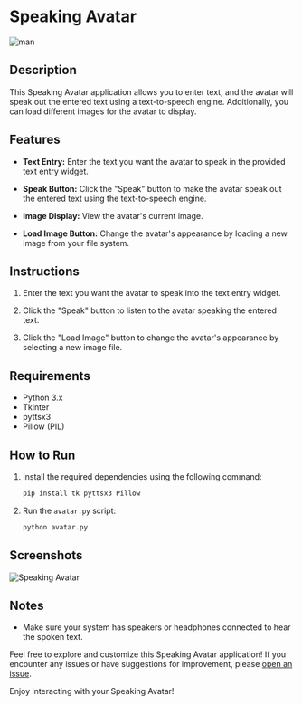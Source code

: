 # Speaking Avatar

![man](https://github.com/VinsmokeSomya/return-0/assets/117063787/23ba09b2-6627-4292-85e2-689922599e2e)

## Description
This Speaking Avatar application allows you to enter text, and the avatar will speak out the entered text using a text-to-speech engine. Additionally, you can load different images for the avatar to display.

## Features
- **Text Entry:** Enter the text you want the avatar to speak in the provided text entry widget.

- **Speak Button:** Click the "Speak" button to make the avatar speak out the entered text using the text-to-speech engine.

- **Image Display:** View the avatar's current image.

- **Load Image Button:** Change the avatar's appearance by loading a new image from your file system.

## Instructions
1. Enter the text you want the avatar to speak into the text entry widget.

2. Click the "Speak" button to listen to the avatar speaking the entered text.

3. Click the "Load Image" button to change the avatar's appearance by selecting a new image file.

## Requirements
- Python 3.x
- Tkinter
- pyttsx3
- Pillow (PIL)

## How to Run
1. Install the required dependencies using the following command:
   ```bash
   pip install tk pyttsx3 Pillow
   ```

2. Run the `avatar.py` script:
   ```bash
   python avatar.py
   ```

## Screenshots
![Speaking Avatar](avatar_screenshot.png)

## Notes
- Make sure your system has speakers or headphones connected to hear the spoken text.

Feel free to explore and customize this Speaking Avatar application! If you encounter any issues or have suggestions for improvement, please [open an issue](https://github.com/your_username/your_repository/issues).

Enjoy interacting with your Speaking Avatar!
